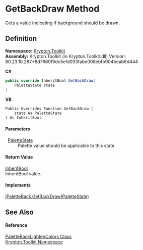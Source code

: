 # GetBackDraw Method


Gets a value indicating if background should be drawn.



## Definition
**Namespace:** <a href="79d2eac2-21f4-54ff-7552-b20c33c30600.md">Krypton.Toolkit</a>  
**Assembly:** Krypton.Toolkit (in Krypton.Toolkit.dll) Version: 80.23.10.287+8d7660f9dc5efd033fabe008ebfb904beab6d444

**C#**
``` C#
public override InheritBool GetBackDraw(
	PaletteState state
)
```
**VB**
``` VB
Public Overrides Function GetBackDraw ( 
	state As PaletteState
) As InheritBool
```



#### Parameters
<dl><dt>  <a href="93e626cd-00cf-240e-06c6-ab4d47e982ba.md">PaletteState</a></dt><dd>Palette value should be applicable to this state.</dd></dl>

#### Return Value
<a href="60db1ece-3db4-87d6-8a1c-3999d61b06c0.md">InheritBool</a>  
InheritBool value.

#### Implements
<a href="2c201c35-223c-d8ed-9991-4d51aa59b3ef.md">IPaletteBack.GetBackDraw(PaletteState)</a>  


## See Also


#### Reference
<a href="54d53703-c429-5f86-4ae3-4c990bf50cf8.md">PaletteBackLightenColors Class</a>  
<a href="79d2eac2-21f4-54ff-7552-b20c33c30600.md">Krypton.Toolkit Namespace</a>  
